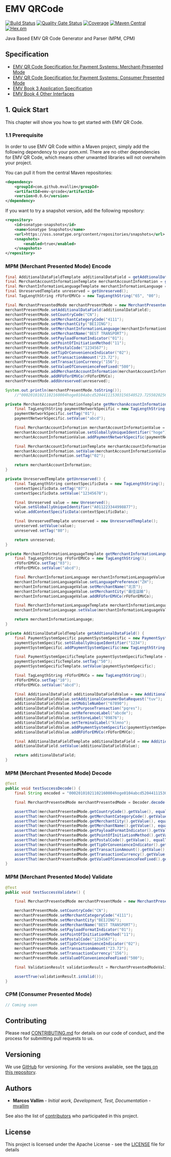 # EMV QRCode

[![Build Status](https://travis-ci.org/mvallim/emv-qrcode.svg?branch=master)](https://travis-ci.org/mvallim/emv-qrcode)
[![Quality Gate Status](https://sonarcloud.io/api/project_badges/measure?project=emv-qrcode&metric=alert_status)](https://sonarcloud.io/dashboard?id=emv-qrcode)
[![Coverage](https://sonarcloud.io/api/project_badges/measure?project=emv-qrcode&metric=coverage)](https://sonarcloud.io/dashboard?id=emv-qrcode)
[![Maven Central](https://maven-badges.herokuapp.com/maven-central/com.github.mvallim/emv-qrcode/badge.svg)](https://maven-badges.herokuapp.com/maven-central/com.github.mvallim/emv-qrcode)
[![Hex.pm](https://img.shields.io/hexpm/l/plug.svg)](http://www.apache.org/licenses/LICENSE-2.0)

Java Based EMV QR Code Generator and Parser (MPM, CPM)

## Specification

- [EMV QR Code Specification for Payment Systems: Merchant-Presented Mode](docs/EMVCo-Merchant-Presented-QR-Specification-v1-1.pdf)
- [EMV QR Code Specification for Payment Systems: Consumer Presented Mode](docs/EMVCo-Consumer-Presented-QR-Specification-v1-1.pdf)
- [EMV Book 3 Application Specification](docs/EMV_v4.3_Book_3_Application_Specification_20120607062110791.pdf)
- [EMV Book 4 Other Interfaces](docs/EMV_v4.3_Book_4_Other_Interfaces_20120607062305603.pdf)

## 1. Quick Start

This chapter will show you how to get started with EMV QR Code.

### 1.1 Prerequisite

In order to use EMV QR Code within a Maven project, simply add the following dependency to your pom.xml. There are no other dependencies for EMV QR Code, which means other unwanted libraries will not overwhelm your project.

You can pull it from the central Maven repositories:

```xml
<dependency>
    <groupId>com.github.mvallim</groupId>
    <artifactId>emv-qrcode</artifactId>
    <version>0.0.6</version>
</dependency>
```

If you want to try a snapshot version, add the following repository:

```xml
<repository>
    <id>sonatype-snapshots</id>
    <name>Sonatype Snapshots</name>
    <url>https://oss.sonatype.org/content/repositories/snapshots</url>
    <snapshots>
        <enabled>true</enabled>
    </snapshots>
</repository>
```

### MPM (Merchant Presented Mode) Encode

```java
final AdditionalDataFieldTemplate additionalDataField = getAddtionalDataField();
final MerchantAccountInformationTemplate merchantAccountInformation = getMerchanAccountInformation();
final MerchantInformationLanguageTemplate merchantInformationLanguage = getMerchantInformationLanguage();
final UnreservedTemplate unreserved = getUnreserved();
final TagLengthString rFUforEMVCo = new TagLengthString("65", "00");

final MerchantPresentedMode merchantPresentMode = new MerchantPresentedMode();
merchantPresentMode.setAdditionalDataField(additionalDataField);
merchantPresentMode.setCountryCode("CN");
merchantPresentMode.setMerchantCategoryCode("4111");
merchantPresentMode.setMerchantCity("BEIJING");
merchantPresentMode.setMerchantInformationLanguage(merchantInformationLanguage);
merchantPresentMode.setMerchantName("BEST TRANSPORT");
merchantPresentMode.setPayloadFormatIndicator("01");
merchantPresentMode.setPointOfInitiationMethod("11");
merchantPresentMode.setPostalCode("1234567");
merchantPresentMode.setTipOrConvenienceIndicator("02");
merchantPresentMode.setTransactionAmount("23.72");
merchantPresentMode.setTransactionCurrency("156");
merchantPresentMode.setValueOfConvenienceFeeFixed("500");
merchantPresentMode.addMerchantAccountInformation(merchantAccountInformation);
merchantPresentMode.addRFUforEMVCo(rFUforEMVCo);
merchantPresentMode.addUnreserved(unreserved);

System.out.println(merchantPresentMode.toString());
    //"00020101021102160004hoge0104abcd520441115303156540523.7255020256035005802CN5914BEST TRANSPORT6007BEIJING6107123456762800205678900305098760505abcde0705klmno0805pqres0903tuv1004abcd5016000412340104ijkl64280002ZH0102北京0204最佳运输0304abcd65020080320016A01122334499887707081234567863046325";

private MerchantAccountInformationTemplate getMerchanAccountInformation() {
    final TagLengthString paymentNetworkSpecific = new TagLengthString();
    paymentNetworkSpecific.setTag("01");
    paymentNetworkSpecific.setValue("abcd");

    final MerchantAccountInformation merchantAccountInformationValue = new MerchantAccountInformation();
    merchantAccountInformationValue.setGloballyUniqueIdentifier("hoge");
    merchantAccountInformationValue.addPaymentNetworkSpecific(paymentNetworkSpecific);

    final MerchantAccountInformationTemplate merchantAccountInformation = new MerchantAccountInformationTemplate();
    merchantAccountInformation.setValue(merchantAccountInformationValue);
    merchantAccountInformation.setTag("02");

    return merchantAccountInformation;
}

private UnreservedTemplate getUnreserved() {
    final TagLengthString contextSpecificData = new TagLengthString();
    contextSpecificData.setTag("07");
    contextSpecificData.setValue("12345678");

    final Unreserved value = new Unreserved();
    value.setGloballyUniqueIdentifier("A011223344998877");
    value.addContextSpecificData(contextSpecificData);

    final UnreservedTemplate unreserved = new UnreservedTemplate();
    unreserved.setValue(value);
    unreserved.setTag("80");

    return unreserved;
}

private MerchantInformationLanguageTemplate getMerchantInformationLanguage() {
    final TagLengthString rFUforEMVCo = new TagLengthString();
    rFUforEMVCo.setTag("03");
    rFUforEMVCo.setValue("abcd");

    final MerchantInformationLanguage merchantInformationLanguageValue = new MerchantInformationLanguage();
    merchantInformationLanguageValue.setLanguagePreference("ZH");
    merchantInformationLanguageValue.setMerchantName("北京");
    merchantInformationLanguageValue.setMerchantCity("最佳运输");
    merchantInformationLanguageValue.addRFUforEMVCo(rFUforEMVCo);

    final MerchantInformationLanguageTemplate merchantInformationLanguage = new MerchantInformationLanguageTemplate();
    merchantInformationLanguage.setValue(merchantInformationLanguageValue);

    return merchantInformationLanguage;
}

private AdditionalDataFieldTemplate getAddtionalDataField() {
    final PaymentSystemSpecific paymentSystemSpecific = new PaymentSystemSpecific();
    paymentSystemSpecific.setGloballyUniqueIdentifier("1234");
    paymentSystemSpecific.addPaymentSystemSpecific(new TagLengthString("01", "ijkl"));

    final PaymentSystemSpecificTemplate paymentSystemSpecificTemplate = new PaymentSystemSpecificTemplate();
    paymentSystemSpecificTemplate.setTag("50");
    paymentSystemSpecificTemplate.setValue(paymentSystemSpecific);

    final TagLengthString rFUforEMVCo = new TagLengthString();
    rFUforEMVCo.setTag("10");
    rFUforEMVCo.setValue("abcd");

    final AdditionalDataField additionalDataFieldValue = new AdditionalDataField();
    additionalDataFieldValue.setAdditionalConsumerDataRequest("tuv");
    additionalDataFieldValue.setMobileNumber("67890");
    additionalDataFieldValue.setPurposeTransaction("pqres");
    additionalDataFieldValue.setReferenceLabel("abcde");
    additionalDataFieldValue.setStoreLabel("09876");
    additionalDataFieldValue.setTerminalLabel("klmno");
    additionalDataFieldValue.addPaymentSystemSpecific(paymentSystemSpecificTemplate);
    additionalDataFieldValue.addRFUforEMVCo(rFUforEMVCo);

    final AdditionalDataFieldTemplate additionalDataField = new AdditionalDataFieldTemplate();
    additionalDataField.setValue(additionalDataFieldValue);

    return additionalDataField;
}
```

### MPM (Merchant Presented Mode) Decode

```java
@Test
public void testSuccessDecode() {
    final String encoded = "00020101021102160004hoge0104abcd520441115303156540523.7255020256035005802CN5914BEST TRANSPORT6007BEIJING6107123456762800205678900305098760505abcde0705klmno0805pqres0903tuv1004abcd5016000412340104ijkl64280002ZH0102北京0204最佳运输0304abcd65020080320016A01122334499887707081234567863046325";

    final MerchantPresentedMode merchantPresentedMode = Decoder.decode(encoded, MerchantPresentedMode.class);

    assertThat(merchantPresentedMode.getCountryCode().getValue(), equalTo("CN"));
    assertThat(merchantPresentedMode.getMerchantCategoryCode().getValue(), equalTo("4111"));
    assertThat(merchantPresentedMode.getMerchantCity().getValue(), equalTo("BEIJING"));
    assertThat(merchantPresentedMode.getMerchantName().getValue(), equalTo("BEST TRANSPORT"));
    assertThat(merchantPresentedMode.getPayloadFormatIndicator().getValue(), equalTo("01"));
    assertThat(merchantPresentedMode.getPointOfInitiationMethod().getValue(), equalTo("11"));
    assertThat(merchantPresentedMode.getPostalCode().getValue(), equalTo("1234567"));
    assertThat(merchantPresentedMode.getTipOrConvenienceIndicator().getValue(), equalTo("02"));
    assertThat(merchantPresentedMode.getTransactionAmount().getValue(), equalTo("23.72"));
    assertThat(merchantPresentedMode.getTransactionCurrency().getValue(), equalTo("156"));
    assertThat(merchantPresentedMode.getValueOfConvenienceFeeFixed().getValue(), equalTo("500"));
}
```

### MPM (Merchant Presented Mode) Validate

```java
@Test
public void testSuccessValidate() {

    final MerchantPresentedMode merchantPresentMode = new MerchantPresentedMode();

    merchantPresentMode.setCountryCode("CN");
    merchantPresentMode.setMerchantCategoryCode("4111");
    merchantPresentMode.setMerchantCity("BEIJING");
    merchantPresentMode.setMerchantName("BEST TRANSPORT");
    merchantPresentMode.setPayloadFormatIndicator("01");
    merchantPresentMode.setPointOfInitiationMethod("11");
    merchantPresentMode.setPostalCode("1234567");
    merchantPresentMode.setTipOrConvenienceIndicator("02");
    merchantPresentMode.setTransactionAmount("23.72");
    merchantPresentMode.setTransactionCurrency("156");
    merchantPresentMode.setValueOfConvenienceFeeFixed("500");

    final ValidationResult validationResult = MerchantPresentedModeValidate.validate(merchantPresentMode);

    assertTrue(validationResult.isValid());
}
```

### CPM (Consumer Presented Mode)

```java
// Coming soon
```

## Contributing

Please read [CONTRIBUTING.md](CONTRIBUTING.md) for details on our code of conduct, and the process for submitting pull requests to us.

## Versioning

We use [GitHub](https://github.com/mvallim/emv-qrcode) for versioning. For the versions available, see the [tags on this repository](https://github.com/mvallim/emv-qrcode/tags).

## Authors

* **Marcos Vallim** - *Initial work, Development, Test, Documentation* - [mvallim](https://github.com/mvallim)

See also the list of [contributors](CONTRIBUTORS.txt) who participated in this project.

## License

This project is licensed under the Apache License - see the [LICENSE](LICENSE) file for details
